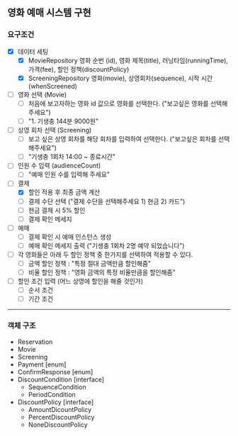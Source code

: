 ## 영화 예매 시스템 구현

### 요구조건

- [x] 데이터 세팅
    - [x] MovieRepository 영화 순번 (id), 영화 제목(title), 러닝타임(runningTime), 가격(fee), 할인 정책(discountPolicy) 
    - [x] ScreeningRepository 영화(movie), 상영회차(sequence), 시작 시간(whenScreened)
- [ ] 영화 선택 (Movie)
    - [ ] 처음에 보고자하는 영화 id 값으로 영화를 선택한다. ("보고싶은 영화를 선택해주세요")
    - [ ] "1. 기생충 144분 9000원"
- [ ] 상영 회차 선택 (Screening)
    - [ ] 보고 싶은 상영 회차를 해당 회차를 입력하여 선택한다. ("보고싶은 회차를 선택해주세요")
    - [ ] "기생충 1회차 14:00 ~ 종료시간"
- [ ] 인원 수 입력 (audienceCount)
    - [ ] "예매 인원 수를 입력해 주세요"
- [ ] 결제
    - [x] 할인 적용 후 최종 금액 계산
    - [ ] 결제 수단 선택 ("결제 수단을 선택해주세요 1) 현금 2) 카드")
    - [ ] 현금 결제 시 5% 할인
    - [ ] 결제 확인 메세지
- [ ] 예매
    - [ ] 결제 확인 시 예매 인스턴스 생성
    - [ ] 예매 확인 메세지 출력 ("기생충 1회차 2명 예약 되었습니다")
- [ ] 각 영화들은 아래 두 할인 정책 중 한가지를 선택하여 적용할 수 있다.
    - [ ] 금액 할인 정책 : "특정 절대 금액만큼 할인해줌"
    - [ ] 비율 할인 정책 : "영화 금액의 특정 비율만큼을 할인해줌"
- [ ] 할인 조건 입력 (어느 상영에 할인을 해줄 것인가)
    - [ ] 순서 조건 
    - [ ] 기간 조건

---
### 객체 구조

- Reservation
- Movie
- Screening
- Payment [enum]
- ConfirmResponse [enum]
- DiscountCondition [interface]
    - SequenceCondition
    - PeriodCondition
- DiscountPolicy [interface]
    - AmountDicountPolicy
    - PercentDiscountPolicy
    - NoneDiscountPolicy
